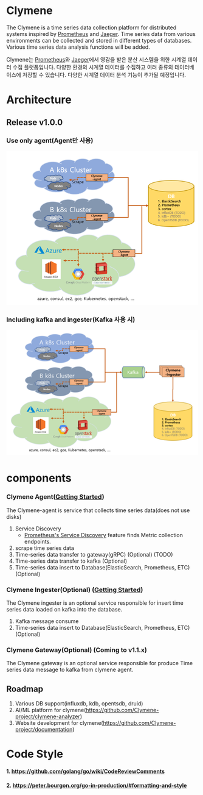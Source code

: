 # Clymene

The Clymene is a time series data collection platform for distributed systems inspired by [Prometheus](https://prometheus.io)
and [Jaeger](https://www.jaegertracing.io). Time series data from various environments can be collected and stored in
different types of databases. Various time series data analysis functions will be added.

Clymene는 [Prometheus](https://prometheus.io)와 [Jaeger](https://www.jaegertracing.io)에서 영감을 받은 분산 시스템을 위한 시계열 데이터 수집 플랫폼입니다.
다양한 환경의 시계열 데이터를 수집하고 여러 종류의 데이터베이스에 저장할 수 있습니다. 다양한 시계열 데이터 분석 기능이 추가될 예정입니다.

# Architecture

## Release v1.0.0

### Use only agent(Agent만 사용)

![Release_1.0.0.png](docs/images/clymene_architecture_v1.0.0.png)

### Including kafka and ingester(Kafka 사용 시)

![Including_kafka_Release_1.0.0.png](docs/images/clymene_architecture_include_kafka_v1.0.0.png)

# components

### Clymene Agent([Getting Started](./docs/clymene-agent/README.md))

The Clymene-agent is service that collects time series data(does not use disks)

1. Service Discovery
   - [Prometheus's Service Discovery](https://docs.sysdig.com/en/docs/sysdig-monitor/integrations-for-sysdig-monitor/collect-prometheus-metrics/enable-prometheus-native-service-discovery/)
   feature finds Metric collection endpoints.
2. scrape time series data
3. Time-series data transfer to gateway(gRPC) (Optional) (TODO)
4. Time-series data transfer to kafka (Optional)
5. Time-series data insert to Database(ElasticSearch, Prometheus, ETC) (Optional)


### Clymene Ingester(Optional) ([Getting Started](./docs/clymene-ingester/README.md))  

The Clymene ingester is an optional service responsible for insert time series data loaded on kafka into the database.  
1. Kafka message consume  
2. Time-series data insert to Database(ElasticSearch, Prometheus, ETC) (Optional)  

### Clymene Gateway(Optional) (Coming to v1.1.x)

The Clymene gateway is an optional service responsible for produce Time series data message to kafka from clymene agent.

## Roadmap

1. Various DB support(influxdb, kdb, opentsdb, druid)
2. AI/ML platform for clymene(https://github.com/Clymene-project/clymene-analyzer)
3. Website development for clymene(https://github.com/Clymene-project/documentation)

# Code Style

#### 1. https://github.com/golang/go/wiki/CodeReviewComments

#### 2. https://peter.bourgon.org/go-in-production/#formatting-and-style    

